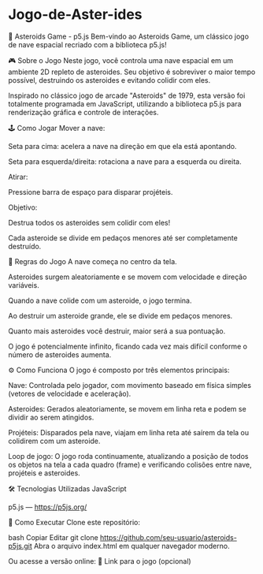 # Jogo-de-Aster-ides
🚀 Asteroids Game - p5.js
Bem-vindo ao Asteroids Game, um clássico jogo de nave espacial recriado com a biblioteca p5.js!

🎮 Sobre o Jogo
Neste jogo, você controla uma nave espacial em um ambiente 2D repleto de asteroides. Seu objetivo é sobreviver o maior tempo possível, destruindo os asteroides e evitando colidir com eles.

Inspirado no clássico jogo de arcade "Asteroids" de 1979, esta versão foi totalmente programada em JavaScript, utilizando a biblioteca p5.js para renderização gráfica e controle de interações.

🕹️ Como Jogar
Mover a nave:

Seta para cima: acelera a nave na direção em que ela está apontando.

Seta para esquerda/direita: rotaciona a nave para a esquerda ou direita.

Atirar:

Pressione barra de espaço para disparar projéteis.

Objetivo:

Destrua todos os asteroides sem colidir com eles!

Cada asteroide se divide em pedaços menores até ser completamente destruído.

📜 Regras do Jogo
A nave começa no centro da tela.

Asteroides surgem aleatoriamente e se movem com velocidade e direção variáveis.

Quando a nave colide com um asteroide, o jogo termina.

Ao destruir um asteroide grande, ele se divide em pedaços menores.

Quanto mais asteroides você destruir, maior será a sua pontuação.

O jogo é potencialmente infinito, ficando cada vez mais difícil conforme o número de asteroides aumenta.

⚙️ Como Funciona
O jogo é composto por três elementos principais:

Nave:
Controlada pelo jogador, com movimento baseado em física simples (vetores de velocidade e aceleração).

Asteroides:
Gerados aleatoriamente, se movem em linha reta e podem se dividir ao serem atingidos.

Projéteis:
Disparados pela nave, viajam em linha reta até saírem da tela ou colidirem com um asteroide.

Loop de jogo:
O jogo roda continuamente, atualizando a posição de todos os objetos na tela a cada quadro (frame) e verificando colisões entre nave, projéteis e asteroides.

🛠️ Tecnologias Utilizadas
JavaScript

p5.js — https://p5js.org/

🚀 Como Executar
Clone este repositório:

bash
Copiar
Editar
git clone https://github.com/seu-usuario/asteroids-p5js.git
Abra o arquivo index.html em qualquer navegador moderno.

Ou acesse a versão online:
🔗 Link para o jogo (opcional)


